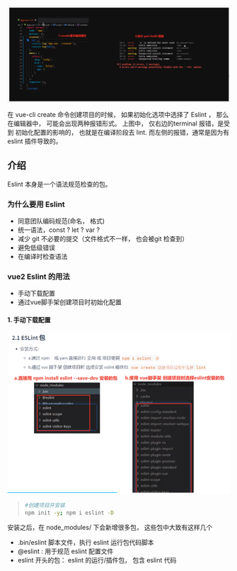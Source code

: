 ![image-20230619100045721](01.介绍.assets/image-20230619100045721.png)

在 vue-cli create 命令创建项目的时候， 如果初始化选项中选择了 Eslint ， 那么在编辑器中， 可能会出现两种报错形式。 上图中， 仅右边的terminal 报错，是受到 初始化配置的影响的， 也就是在编译阶段去 lint. 而左侧的报错，通常是因为有 eslint 插件导致的。 





## 介绍

Eslint 本身是一个语法规范检查的包。 

### 为什么要用 Eslint

- 同意团队编码规范(命名， 格式)
- 统一语法，const  ? let ? var ?
- 减少 git 不必要的提交（文件格式不一样， 也会被git 检查到）
- 避免低级错误
- 在编译时检查语法

### vue2 Eslint 的用法

- 手动下载配置
- 通过vue脚手架创建项目时初始化配置

#### 1. 手动下载配置

![image-20230619101335993](01.介绍.assets/image-20230619101335993.png)

> ```bash
> #创建项目并安装
> npm init -y; npm i eslint -D
> ```

安装之后，在 node_modules/ 下会新增很多包， 这些包中大致有这样几个

- .bin/eslint 脚本文件，执行 eslint 运行包代码脚本
- @eslint : 用于规范 eslint 配置文件
- eslint 开头的包： eslint 的运行/插件包， 包含 eslint 代码

